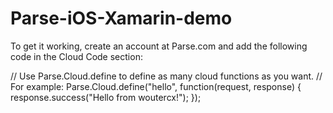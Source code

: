 Parse-iOS-Xamarin-demo
======================

To get it working, create an account at Parse.com and add the following code in the Cloud Code section:


// Use Parse.Cloud.define to define as many cloud functions as you want.
// For example:
Parse.Cloud.define("hello", function(request, response) {
  response.success("Hello from woutercx!");
});
